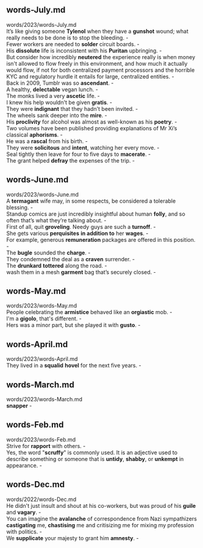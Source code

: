## words-July.md ##  
words/2023/words-July.md  
It’s like giving someone **Tylenol** when they have a **gunshot** wound; what really needs to be done is to stop the bleeding. -  
Fewer workers are needed to **solder** circuit boards. -  
His **dissolute** life is inconsistent with his **Puritan** upbringing. -  
But consider how incredibly **neutered** the experience really is when money isn't allowed to flow freely in this environment, and how much it actually would flow, if not for both centralized payment processors and the horrible KYC and regulatory hurdle it entails for large, centralized entities. -  
Back in 2009, Tumblr was so **ascendant**. -  
A healthy, **delectable** vegan lunch. -  
The monks lived a very **ascetic** life. -  
I knew his help wouldn't be given **gratis**. -  
They were **indignant** that they hadn't been invited. -  
The wheels sank deeper into the **mire**. -  
His **proclivity** for alcohol was almost as well-known as his **poetry**. -  
Two volumes have been published providing explanations of Mr Xi’s classical **aphorisms**. -  
He was a **rascal** from his birth. -  
They were **solicitous** and **intent**, watching her every move.  -  
Seal tightly then leave for four to five days to **macerate**. -  
The grant helped **defray** the expenses of the trip. -  

## words-June.md ##  
words/2023/words-June.md  
A **termagant** wife may, in some respects, be considered a tolerable blessing. -  
Standup comics are just incredibly insightful about human **folly**, and so often that’s what they’re talking about. -  
First of all, quit **groveling**. Needy guys are such a **turnoff**. -  
She gets various **perquisites** **in addition to** her **wages**. -  
For example, generous **remuneration** packages are offered in this position. -  
The **bugle** sounded the **charge**. -  
They condemned the deal as a **craven** surrender. -  
The **drunkard** **tottered** along the road. -  
wash them in a mesh **garment** bag that’s securely closed. -  

## words-May.md ##  
words/2023/words-May.md  
People celebrating the **armistice** behaved like an **orgiastic** mob. -  
I'm a **gigolo**, that's different. -  
Hers was a minor part, but she played it with **gusto**. -  

## words-April.md ##  
words/2023/words-April.md  
They lived in a **squalid** **hovel** for the next five years. -  

## words-March.md ##  
words/2023/words-March.md  
**snapper** -  

## words-Feb.md ##  
words/2023/words-Feb.md  
Strive for **rapport** with others. -  
Yes, the word "**scruffy**" is commonly used. It is an adjective used to describe something or someone that is **untidy**, **shabby**, or **unkempt** in appearance. -  

## words-Dec.md ##  
words/2022/words-Dec.md  
He didn't just insult and shout at his co-workers, but was proud of his **guile** and **vagary**. -  
You can imagine the **avalanche** of correspondence from Nazi sympathizers **castigating** me, **chastising** me and critisizing me for mixing my profession with politics. -  
We **supplicate** your majesty to grant him **amnesty**. -  
